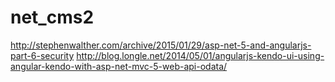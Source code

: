 # net_cms2

http://stephenwalther.com/archive/2015/01/29/asp-net-5-and-angularjs-part-6-security
http://blog.longle.net/2014/05/01/angularjs-kendo-ui-using-angular-kendo-with-asp-net-mvc-5-web-api-odata/
